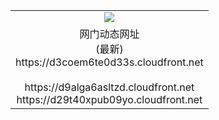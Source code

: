 ﻿<table>
  <tr></tr>
  <tr><td colspan=2 align=center><img src="https://d3coem6te0d33s.cloudfront.net/Up/oGate.jpg" /></td></tr>
  <tr><td colspan=2 align=center>网门动态网址<br/>(最新)
<br>https://d3coem6te0d33s.cloudfront.net
<br/>
<br>https://d9alga6asltzd.cloudfront.net
<br>https://d29t40xpub09yo.cloudfront.net
    </td>
  </tr>
</table>
